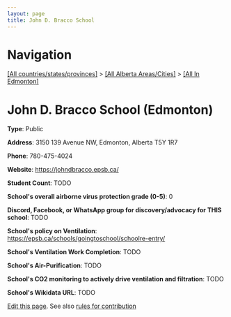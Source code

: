 ```yaml
---
layout: page
title: John D. Bracco School
---
```

# Navigation

[[All countries/states/provinces]](../../..) > [[All Alberta Areas/Cities]](../..) > [[All In Edmonton]](..)

# John D. Bracco School (Edmonton)

**Type**: Public

**Address**: 3150 139 Avenue NW, Edmonton, Alberta T5Y 1R7

**Phone**: 780-475-4024

**Website**: <https://johndbracco.epsb.ca/>

**Student Count**: TODO

**School's overall airborne virus protection grade (0-5)**: 0

**Discord, Facebook, or WhatsApp group for discovery/advocacy for THIS school**: TODO

**School's policy on Ventilation**: <https://epsb.ca/schools/goingtoschool/schoolre-entry/>

**School's Ventilation Work Completion**: TODO

**School's Air-Purification**: TODO

**School's CO2 monitoring to actively drive ventilation and filtration**: TODO

**School's Wikidata URL**: TODO


[Edit this page](https://github.com/ventilate-schools/AB/edit/main/./Edmonton/John_D._Bracco_School.md). See also [rules for contribution](../../../contribution-rules/)